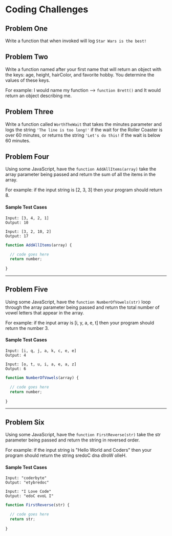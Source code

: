 # Coding Challenges

## Problem One
Write a function that when invoked will log `Star Wars is the best!`

## Problem Two
Write a function named after your first name that will return an object with the keys: age, height, hairColor, and favorite hobby. You determine the values of these keys.

For example: I would name my function --> `function Brett()` and It would return an object describing me.

## Problem Three
Write a function called `WorthTheWait` that takes the minutes parameter and logs the string `'The line is too long!'` if the wait for the Roller Coaster is over 60 minutes, or returns the string `'Let's do this!` if the wait is below 60 minutes.

## Problem Four
Using some JavaScript, have the `function AddAllItems(array)` take the array parameter being passed and return the sum of all the items in the array. 

For example: if the input string is [2, 3, 3] then your program should return 8. 

#### Sample Test Cases

```
Input: [3, 4, 2, 1]
Output: 10
```

```
Input: [3, 2, 10, 2]
Output: 17
```

```JavaScript
function AddAllItems(array) { 

  // code goes here  
  return number; 
         
}
```
---

## Problem Five
Using some JavaScript, have the `function NumberOfVowels(str)` loop through the array parameter being passed and return the total number of vowel letters that appear in the array. 

For example: if the input array is [i, y, a, e, t] then your program should return the number 3. 

#### Sample Test Cases

```
Input: [i, q, j, a, k, c, e, e]
Output: 4
```

```
Input: [o, t, u, i, a, e, a, z]
Output: 6
```

```JavaScript
function NumberOfVowels(array) { 

  // code goes here  
  return number; 
         
}
```
---


## Problem Six
Using some JavaScript, have the `function FirstReverse(str)` take the str parameter being passed and return the string in reversed order. 

For example: if the input string is "Hello World and Coders" then your program should return the string sredoC dna dlroW olleH. 

#### Sample Test Cases

```
Input: "coderbyte"
Output: "etybredoc"
```

```
Input: "I Love Code"
Output: "edoC evoL I"
```

```JavaScript
function FirstReverse(str) { 

  // code goes here  
  return str; 
         
}
```